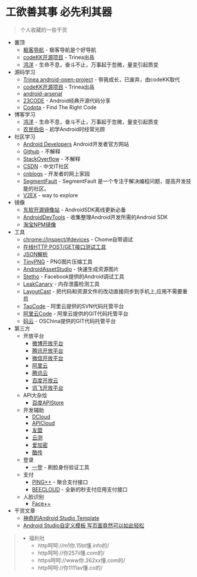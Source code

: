 # 工欲善其事 必先利其器

> 个人收藏的一些干货
>

- 置顶
	- [极客导航](http://www.jikedaohang.com/) - 极客导航是个好导航
	- [codeKK开源项目](http://p.codekk.com/) - Trinea出品
	- [鸿洋](http://blog.csdn.net/lmj623565791) - 生命不息，奋斗不止，万事起于忽微，量变引起质变
- 源码学习
	- [Trinea android-open-project](https://github.com/Trinea/android-open-project) - 带我成长，已废弃，由codeKK取代
	- [codeKK开源项目](http://p.codekk.com/) - Trinea出品
	- [android-arsenal](http://android-arsenal.com/)
	- [23CODE](http://www.23code.com/) - Android经典开源代码分享
	- [Codota](https://www.codota.com/) - Find The Right Code
- 博客学习
	- [鸿洋](http://blog.csdn.net/lmj623565791) - 生命不息，奋斗不止，万事起于忽微，量变引起质变
	- [农民伯伯](http://www.cnblogs.com/over140/) - 初学Android时经常光顾
- 社区学习
	- [Android Developers](https://developer.android.com/index.html) Android开发者官方网站
	- [Github](https://github.com/) - 不解释
	- [StackOverflow](http://stackoverflow.com/) - 不解释
	- [CSDN](http://www.csdn.net/) - 中文IT社区
	- [cnblogs](http://www.cnblogs.com/) - 开发者的网上家园
	- [SegmentFault](https://segmentfault.com/) - SegmentFault 是一个专注于解决编程问题，提高开发技能的社区。
	- [V2EX](http://www.v2ex.com/) - way to explore
- 镜像
	- [东软开源镜像站](http://mirrors.neusoft.edu.cn/) - AndroidSDK离线更新必备
	- [AndroidDevTools](http://www.androiddevtools.cn/) - 收集整理Android开发所需的Android SDK
	- [淘宝NPM镜像](https://npm.taobao.org/)
- 工具
	- [chrome://inspect/#devices](chrome://inspect/#devices) - Chome自带调试
	- [在线HTTP POST/GET接口测试工具](http://www.atool.org/httptest.php)
	- [JSON解析](http://www.jsonschema2pojo.org/)
	- [TinyPNG](https://tinypng.com/) - PNG图片压缩工具
	- [AndroidAssetStudio](http://romannurik.github.io/AndroidAssetStudio/index.html) - 快速生成资源图片
	- [Stetho](http://facebook.github.io/stetho/) - Facebook提供的Android调试工具
	- [LeakCanary](https://github.com/square/leakcanary) - 内存泄露检测工具
	- [LayoutCast](https://github.com/mmin18/LayoutCast) - 把代码和资源文件的改动直接同步到手机上,应用不需要重启
	- [TaoCode](http://code.taobao.org/) - 阿里云提供的SVN代码托管平台
	- [阿里云Code](https://code.aliyun.com) - 阿里云提供的GIT代码托管平台
	- [码云](http://git.oschina.net/) - OSChina提供的GIT代码托管平台
- 第三方
	- 开放平台
		- [微博开放平台](http://open.weibo.com/)
		- [腾讯开放平台](http://open.qq.com/)
		- [微信开放平台](https://open.weixin.qq.com/)
		- [阿里云](https://www.aliyun.com/)
		- [腾讯云](https://www.qcloud.com/)
		- [百度开放云](https://cloud.baidu.com/)
		- [讯飞开放平台](http://www.xfyun.cn/)
	- API大杂烩
		- [百度APIStore](http://apistore.baidu.com/)
	- 开发辅助
		- [DCloud](http://www.dcloud.io/)
		- [APICloud](http://www.apicloud.com/)
		- [友盟](http://www.umeng.com/)
		- [云测](http://www.testin.cn/)
		- [爱加密](http://www.ijiami.cn/)
		- [酷传](http://www.coolchuan.com/)
	- 登录
		- [一登](http://www.superid.me/) - 刷脸身份验证工具
	- 支付
		- [PING++](https://www.pingxx.com/) - 聚合支付接口
		- [BEECLOUD](https://beecloud.cn/) - 全新的秒支付应用支付接口
	- 人脸识别
		- [Face++](http://www.faceplusplus.com.cn/)
- 干货文章
	- [神奇的Android Studio Template](http://blog.csdn.net/lmj623565791/article/details/51592043)
	- [Android Studio自定义模板 写页面竟然可以如此轻松](http://blog.csdn.net/lmj623565791/article/details/51635533)

> - 福利社
> 	- http呵呵://m1你.15bt懂.info的/
> 	- http呵呵://你257ii懂.com的/
>	- https呵呵://www你.262xx懂.com的/
>	- http呵呵://你1111av懂.co的/
